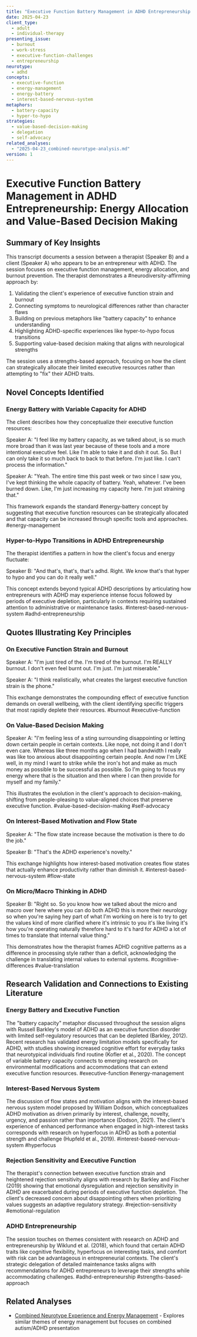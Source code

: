 ```yaml
---
title: "Executive Function Battery Management in ADHD Entrepreneurship: Energy Allocation and Value-Based Decision Making"
date: 2025-04-23
client_type: 
  - adult
  - individual-therapy
presenting_issue:
  - burnout
  - work-stress
  - executive-function-challenges
  - entrepreneurship
neurotype:
  - adhd
concepts:
  - executive-function
  - energy-management
  - energy-battery
  - interest-based-nervous-system
metaphors:
  - battery-capacity
  - hyper-to-hypo
strategies:
  - value-based-decision-making
  - delegation
  - self-advocacy
related_analyses:
  - "2025-04-23_combined-neurotype-analysis.md"
version: 1
---
```


# Executive Function Battery Management in ADHD Entrepreneurship: Energy Allocation and Value-Based Decision Making

## Summary of Key Insights

This transcript documents a session between a therapist (Speaker B) and a client (Speaker A) who appears to be an entrepreneur with ADHD. The session focuses on executive function management, energy allocation, and burnout prevention. The therapist demonstrates a #neurodiversity-affirming approach by:

1. Validating the client's experience of executive function strain and burnout
2. Connecting symptoms to neurological differences rather than character flaws
3. Building on previous metaphors like "battery capacity" to enhance understanding
4. Highlighting ADHD-specific experiences like hyper-to-hypo focus transitions
5. Supporting value-based decision making that aligns with neurological strengths

The session uses a strengths-based approach, focusing on how the client can strategically allocate their limited executive resources rather than attempting to "fix" their ADHD traits.

## Novel Concepts Identified

### Energy Battery with Variable Capacity for ADHD

The client describes how they conceptualize their executive function resources:

Speaker A: "I feel like my battery capacity, as we talked about, is so much more broad than it was last year because of these tools and a more intentional executive feel. Like I'm able to take it and dish it out. So. But I can only take it so much back to back to that before. I'm just like. I can't process the information."

Speaker A: "Yeah. The entire time this past week or two since I saw you, I've kept thinking the whole capacity of battery. Yeah, whatever. I've been burned down. Like, I'm just increasing my capacity here. I'm just straining that."

This framework expands the standard #energy-battery concept by suggesting that executive function resources can be strategically allocated and that capacity can be increased through specific tools and approaches. #energy-management

### Hyper-to-Hypo Transitions in ADHD Entrepreneurship

The therapist identifies a pattern in how the client's focus and energy fluctuate:

Speaker B: "And that's, that's, that's adhd. Right. We know that's that hyper to hypo and you can do it really well."

This concept extends beyond typical ADHD descriptions by articulating how entrepreneurs with ADHD may experience intense focus followed by periods of executive depletion, particularly in contexts requiring sustained attention to administrative or maintenance tasks. #interest-based-nervous-system #adhd-entrepreneurship

## Quotes Illustrating Key Principles

### On Executive Function Strain and Burnout

Speaker A: "I'm just tired of the. I'm tired of the burnout. I'm REALLY burnout. I don't even feel burnt out. I'm just. I'm just miserable."

Speaker A: "I think realistically, what creates the largest executive function strain is the phone."

This exchange demonstrates the compounding effect of executive function demands on overall wellbeing, with the client identifying specific triggers that most rapidly deplete their resources. #burnout #executive-function

### On Value-Based Decision Making

Speaker A: "I'm feeling less of a sting surrounding disappointing or letting down certain people in certain contexts. Like nope, not doing it and I don't even care. Whereas like three months ago when I had bandwidth I really was like too anxious about disappointing certain people. And now I'm LIKE well, in my mind I want to strike while the iron's hot and make as much money as possible to be successful as possible. So I'm going to focus my energy where that is the situation and then where I can then provide for myself and my family."

This illustrates the evolution in the client's approach to decision-making, shifting from people-pleasing to value-aligned choices that preserve executive function. #value-based-decision-making #self-advocacy

### On Interest-Based Motivation and Flow State

Speaker A: "The flow state increase because the motivation is there to do the job."

Speaker B: "That's the ADHD experience's novelty."

This exchange highlights how interest-based motivation creates flow states that actually enhance productivity rather than diminish it. #interest-based-nervous-system #flow-state

### On Micro/Macro Thinking in ADHD

Speaker B: "Right so. So you know how we talked about the micro and macro over here where you can do both ADHD this is more their neurology so when you're saying hey part of what I'm working on here is to try to get the values kind of more clarified where it's intrinsic to you it's like living it's how you're operating naturally therefore hard to it's hard for ADHD a lot of times to translate that internal value thing."

This demonstrates how the therapist frames ADHD cognitive patterns as a difference in processing style rather than a deficit, acknowledging the challenge in translating internal values to external systems. #cognitive-differences #value-translation

## Research Validation and Connections to Existing Literature

### Energy Battery and Executive Function

The "battery capacity" metaphor discussed throughout the session aligns with Russell Barkley's model of ADHD as an executive function disorder with limited self-regulatory resources that can be depleted (Barkley, 2012). Recent research has validated energy limitation models specifically for ADHD, with studies showing increased cognitive effort for everyday tasks that neurotypical individuals find routine (Kofler et al., 2020). The concept of variable battery capacity connects to emerging research on environmental modifications and accommodations that can extend executive function resources. #executive-function #energy-management

### Interest-Based Nervous System

The discussion of flow states and motivation aligns with the interest-based nervous system model proposed by William Dodson, which conceptualizes ADHD motivation as driven primarily by interest, challenge, novelty, urgency, and passion rather than importance (Dodson, 2021). The client's experience of enhanced performance when engaged in high-interest tasks corresponds with research on hyperfocus in ADHD as both a potential strength and challenge (Hupfeld et al., 2019). #interest-based-nervous-system #hyperfocus

### Rejection Sensitivity and Executive Function 

The therapist's connection between executive function strain and heightened rejection sensitivity aligns with research by Barkley and Fischer (2019) showing that emotional dysregulation and rejection sensitivity in ADHD are exacerbated during periods of executive function depletion. The client's decreased concern about disappointing others when prioritizing values suggests an adaptive regulatory strategy. #rejection-sensitivity #emotional-regulation

### ADHD Entrepreneurship

The session touches on themes consistent with research on ADHD and entrepreneurship by Wiklund et al. (2018), which found that certain ADHD traits like cognitive flexibility, hyperfocus on interesting tasks, and comfort with risk can be advantageous in entrepreneurial contexts. The client's strategic delegation of detailed maintenance tasks aligns with recommendations for ADHD entrepreneurs to leverage their strengths while accommodating challenges. #adhd-entrepreneurship #strengths-based-approach


## Related Analyses

- [Combined Neurotype Experience and Energy Management](2025-04-23_combined-neurotype-analysis.md) - Explores similar themes of energy management but focuses on combined autism/ADHD presentation